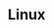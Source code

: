 ---
title: Linux
description: Linux server & client
image:


# Badge style
# style:
#     background: "#ee99a0"
#     color: "#fff"
---